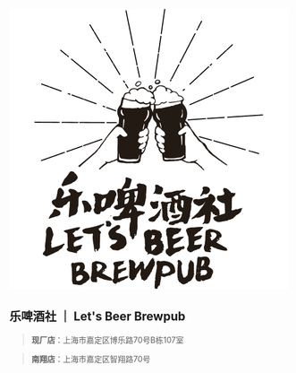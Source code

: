 ![logo](https://github.com/LetUsBeerBrewpub/.github/blob/main/profile/full_500_500.png "Let's Beer Brewpub")

## 乐啤酒社 ｜ Let's Beer Brewpub

> **现厂店**：上海市嘉定区博乐路70号B栋107室

> **南翔店**：上海市嘉定区智翔路70号